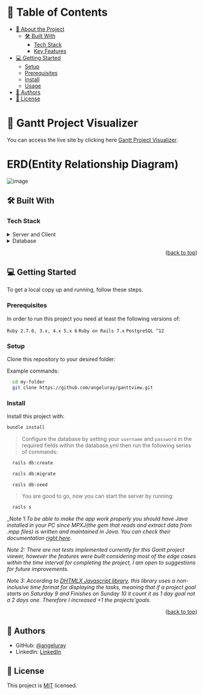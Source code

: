 <!--

Hello, it's Angel, if you ever like to use this Readme file as a template let me suggest son required sections, feel free to remove the ones that are not listed if you want.

REQUIRED SECTIONS:
- Table of Contents
- About the Project
  - Built With
  - Live Demo
- Getting Started
- Authors
- Future Features
- Contributing
- Show your support
- Acknowledgements
- License

OPTIONAL SECTIONS:
- FAQ

-->

<!-- <div align="center">
<!-- Angel logo section -->
<!-- </div> -->

<!-- TABLE OF CONTENTS -->

# 📗 Table of Contents

- [📖 About the Project](#about-project)
  - [🛠 Built With](#built-with)
    - [Tech Stack](#tech-stack)
    - [Key Features](#key-features)
- [💻 Getting Started](#getting-started)
  - [Setup](#setup)
  - [Prerequisites](#prerequisites)
  - [Install](#install)
  - [Usage](#usage)
- [👥 Authors](#authors)
- [📝 License](#license)

<!-- PROJECT DESCRIPTION -->

# 📖 Gantt Project Visualizer <a name="about-project"></a>
You can access the live site by clicking here [Gantt Project Visualizer](https://gantt-mawi.onrender.com).


# ERD(Entity Relationship Diagram)
![image](https://github.com/angeluray/ganttview/assets/97189760/874c79ac-2c28-414a-8487-815c89e3f934)


## 🛠 Built With <a name="built-with"></a>

### Tech Stack <a name="tech-stack"></a>

<details>
  <summary>Server and Client</summary>
  <ul>
    <li><a href="https://rubyonrails.org/">Ruby on Rails 7</a></li>
    <li><a href="https://rubyonrails.org/">Stimulus</a></li>
    <li><a href="https://rubyonrails.org/">Turbo</a></li>
    <li><a href="https://rubyonrails.org/">Tailwind</a></li>
  </ul>
</details>

<details>
<summary>Database</summary>
  <ul>
    <li><a href="https://www.postgresql.org/">PostgreSQL 15</a></li>
  </ul>
</details>

<!-- Features -->

<p align="right">(<a href="#readme-top">back to top</a>)</p>

## 💻 Getting Started <a name="getting-started"></a>

To get a local copy up and running, follow these steps.

### Prerequisites

In order to run this project you need at least the following versions of:

`Ruby 2.7.0, 3.x, 4.x 5.x 6`
`Ruby on Rails 7.x`
`PostgreSQL ^12`

### Setup

Clone this repository to your desired folder:


Example commands:

```bash
  cd my-folder
  git clone https://github.com/angeluray/ganttview.git
```

### Install

Install this project with:

````bash
bundle install
````
> Configure the database by setting your `username` and `password` in the required fields within the database.yml then run the following series of commands:

````bash
  rails db:create
````

````bash
  rails db:migrate
````

````bash
  rails db:seed
````
>  You are good to go, now you can start the server by running:

````bash
  rails s
````

_Note 1:_To be able to make the app work properly you should have Java installed in your PC since MPXJ(the gem that reads and extract data from .mpp files) is written and maintained in Java. You can check their documentation [right here](https://www.mpxj.org/)_.

_Note 2:_ _There are not tests implemented currently for this Gantt project viewer, however the features were built considering most of the edge cases within the time interval for completing the project, I am open to suggestions for future improvements_.

_Note 3:_ _According to [DHTMLX Javascript library](https://dhtmlx.com/), this library uses a non-inclusive time format for displaying the tasks, meaning that if a project goal starts on Saturday 9 and Finishes on Sunday 10 it count it as 1 day goal not a 2 days one. Therefore I increased +1 the projects'goals_.


<p align="right">(<a href="#readme-top">back to top</a>)</p>

<!-- AUTHORS -->

## 👥 Authors <a name="authors"></a>

- GitHub: [@angeluray](https://github.com/angeluray)
- LinkedIn: [LinkedIn](https://www.linkedin.com/in/angeluray-jobs/)


## 📝 License <a name="license"></a>

This project is [MIT](./LICENSE) licensed.

